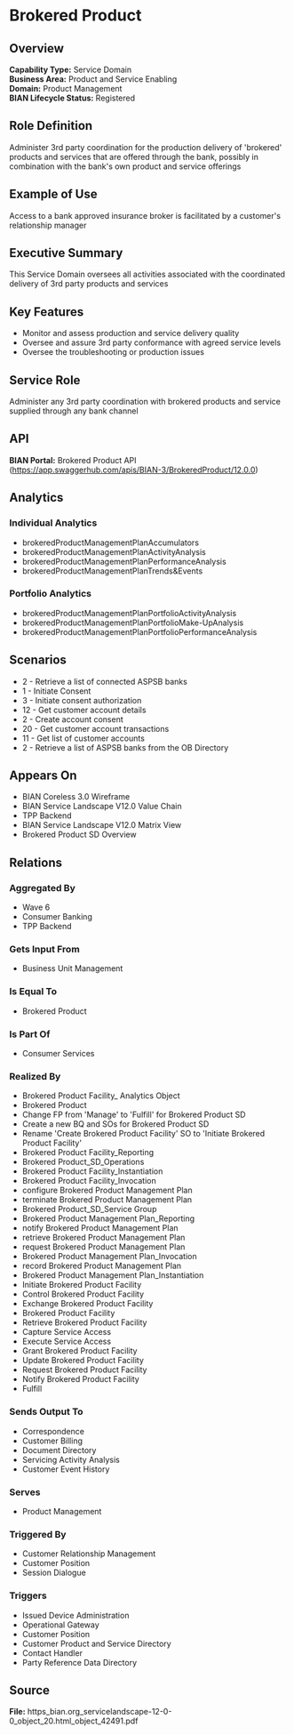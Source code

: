 # Brokered Product

## Overview
**Capability Type:** Service Domain  
**Business Area:** Product and Service Enabling  
**Domain:** Product Management  
**BIAN Lifecycle Status:** Registered

## Role Definition
Administer 3rd party coordination for the production delivery of 'brokered' products and services that are offered through the bank, possibly in combination with the bank's own product and service offerings

## Example of Use
Access to a bank approved insurance broker is facilitated by a customer's relationship manager

## Executive Summary
This Service Domain oversees all activities associated with the coordinated delivery of 3rd party products and services

## Key Features
- Monitor and assess production and service delivery quality
- Oversee and assure 3rd party conformance with agreed service levels
- Oversee the troubleshooting or production issues

## Service Role
Administer any 3rd party coordination with brokered products and service supplied through any bank channel

## API
**BIAN Portal:** Brokered Product API (https://app.swaggerhub.com/apis/BIAN-3/BrokeredProduct/12.0.0)

## Analytics

### Individual Analytics
- brokeredProductManagementPlanAccumulators
- brokeredProductManagementPlanActivityAnalysis
- brokeredProductManagementPlanPerformanceAnalysis
- brokeredProductManagementPlanTrends&Events

### Portfolio Analytics
- brokeredProductManagementPlanPortfolioActivityAnalysis
- brokeredProductManagementPlanPortfolioMake-UpAnalysis
- brokeredProductManagementPlanPortfolioPerformanceAnalysis

## Scenarios
- 2 - Retrieve a list of connected ASPSB banks
- 1 - Initiate Consent
- 3 - Initiate consent authorization
- 12 - Get customer account details
- 2 - Create account consent
- 20 - Get customer account transactions
- 11 - Get list of customer accounts
- 2 - Retrieve a list of ASPSB banks from the OB Directory

## Appears On
- BIAN Coreless 3.0 Wireframe
- BIAN Service Landscape V12.0 Value Chain
- TPP Backend
- BIAN Service Landscape V12.0 Matrix View
- Brokered Product SD Overview

## Relations

### Aggregated By
- Wave 6
- Consumer Banking
- TPP Backend

### Gets Input From
- Business Unit Management

### Is Equal To
- Brokered Product

### Is Part Of
- Consumer Services

### Realized By
- Brokered Product Facility_ Analytics Object
- Brokered Product
- Change FP from 'Manage' to 'Fulfill' for Brokered Product SD
- Create a new BQ and SOs for Brokered Product SD
- Rename 'Create Brokered Product Facility' SO to 'Initiate Brokered Product Facility'
- Brokered Product Facility_Reporting
- Brokered Product_SD_Operations
- Brokered Product Facility_Instantiation
- Brokered Product Facility_Invocation
- configure Brokered Product Management Plan
- terminate Brokered Product Management Plan
- Brokered Product_SD_Service Group
- Brokered Product Management Plan_Reporting
- notify Brokered Product Management Plan
- retrieve Brokered Product Management Plan
- request Brokered Product Management Plan
- Brokered Product Management Plan_Invocation
- record Brokered Product Management Plan
- Brokered Product Management Plan_Instantiation
- Initiate Brokered Product Facility
- Control Brokered Product Facility
- Exchange Brokered Product Facility
- Brokered Product Facility
- Retrieve Brokered Product Facility
- Capture Service Access
- Execute Service Access
- Grant Brokered Product Facility
- Update Brokered Product Facility
- Request Brokered Product Facility
- Notify Brokered Product Facility
- Fulfill

### Sends Output To
- Correspondence
- Customer Billing
- Document Directory
- Servicing Activity Analysis
- Customer Event History

### Serves
- Product Management

### Triggered By
- Customer Relationship Management
- Customer Position
- Session Dialogue

### Triggers
- Issued Device Administration
- Operational Gateway
- Customer Position
- Customer Product and Service Directory
- Contact Handler
- Party Reference Data Directory

## Source
**File:** https_bian.org_servicelandscape-12-0-0_object_20.html_object_42491.pdf